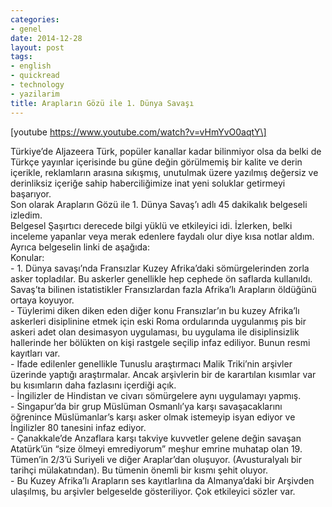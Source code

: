 ```yaml
---
categories:
- genel
date: 2014-12-28
layout: post
tags:
- english
- quickread
- technology
- yazilarim
title: Arapların Gözü ile 1. Dünya Savaşı
---
```


\[youtube https://www.youtube.com/watch?v=vHmYvO0aqtY\]

Türkiye’de Aljazeera Türk, popüler kanallar kadar bilinmiyor olsa da belki de Türkçe yayınlar içerisinde bu güne değin görülmemiş bir kalite ve derin içerikle, reklamların arasına sıkışmış, unutulmak üzere yazılmış değersiz ve derinliksiz içeriğe sahip haberciliğimize inat yeni soluklar getirmeyi başarıyor.  
Son olarak Arapların Gözü ile 1. Dünya Savaş’ı adlı 45 dakikalık belgeseli izledim.  
Belgesel Şaşırtıcı derecede bilgi yüklü ve etkileyici idi. İzlerken, belki inceleme yapanlar veya merak edenlere faydalı olur diye kısa notlar aldım. Ayrıca belgeselin linki de aşağıda:  
Konular:  
\- 1. Dünya savaşı’nda Fransızlar Kuzey Afrika’daki sömürgelerinden zorla asker topladılar. Bu askerler genellikle hep cephede ön saflarda kullanıldı. Savaş’ta bilinen istatistikler Fransızlardan fazla Afrika’lı Arapların öldüğünü ortaya koyuyor.  
\- Tüylerimi diken diken eden diğer konu Fransızlar’ın bu kuzey Afrika’lı askerleri disiplinine etmek için eski Roma ordularında uygulanmış pis bir askeri adet olan desimasyon uygulaması, bu uygulama ile disiplinsizlik hallerinde her bölükten on kişi rastgele seçilip infaz ediliyor. Bunun resmi kayıtları var.  
\- Ifade edilenler genellikle Tunuslu araştırmacı Malik Triki’nin arşivler üzerinde yaptığı araştırmalar. Ancak arşivlerin bir de karartılan kısımlar var bu kısımların daha fazlasını içerdiği açık.  
\- İngilizler de Hindistan ve civarı sömürgelere aynı uygulamayı yapmış.  
\- Singapur’da bir grup Müslüman Osmanlı’ya karşı savaşacaklarını öğrenince Müslümanlar’s karşı asker olmak istemeyip isyan ediyor ve İngilizler 80 tanesini infaz ediyor.  
\- Çanakkale’de Anzaflara karşı takviye kuvvetler gelene değin savaşan Atatürk’ün “size ölmeyi emrediyorum” meşhur emrine muhatap olan 19. Tümen’in 2/3’ü Suriyeli ve diğer Araplar’dan oluşuyor. (Avusturalyalı bir tarihçi mülakatından). Bu tümenin önemli bir kısmı şehit oluyor.  
\- Bu Kuzey Afrika’lı Arapların ses kayıtlarlına da Almanya’daki bir Arşivden ulaşılmış, bu arşivler belgeselde gösteriliyor. Çok etkileyici sözler var.
